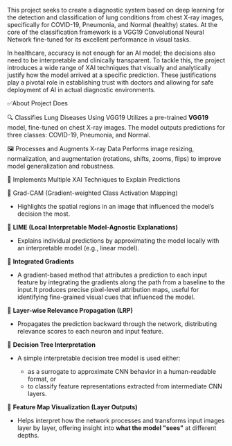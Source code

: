 This project seeks to create a diagnostic system based on deep learning for the detection and classification of lung conditions from chest X-ray images, specifically for COVID-19, Pneumonia, and Normal (healthy) states. At the core of the classification framework is a VGG19 Convolutional Neural Network fine-tuned for its excellent performance in visual tasks.

In healthcare, accuracy is not enough for an AI model; the decisions also need to be interpretable and clinically transparent. To tackle this, the project introduces a wide range of XAI techniques that visually and analytically justify how the model arrived at a specific prediction. These justifications play a pivotal role in establishing trust with doctors and allowing for safe deployment of AI in actual diagnostic environments.

✅About Project Does

🔍 Classifies Lung Diseases Using VGG19
  Utilizes a pre-trained **VGG19** model, fine-tuned on chest X-ray images. The model outputs predictions for three classes: COVID-19, Pneumonia, and Normal.

🖼️ Processes and Augments X-ray Data
  Performs image resizing, normalization, and augmentation (rotations, shifts, zooms, flips) to improve model generalization and robustness.

🧠 Implements Multiple XAI Techniques to Explain Predictions

📌 Grad-CAM (Gradient-weighted Class Activation Mapping)

  * Highlights the spatial regions in an image that influenced the model’s decision the most.

📌 **LIME (Local Interpretable Model-Agnostic Explanations)**

  * Explains individual predictions by approximating the model locally with an interpretable model (e.g., linear model).

📌 **Integrated Gradients**

  * A gradient-based method that attributes a prediction to each input feature by integrating the gradients along the path from a baseline to the input.It produces precise pixel-level attribution maps, useful for identifying fine-grained visual cues that influenced the model.

📌 **Layer-wise Relevance Propagation (LRP)**

  * Propagates the prediction backward through the network, distributing relevance scores to each neuron and input feature.

📌 **Decision Tree Interpretation**

  * A simple interpretable decision tree model is used either:

    * as a surrogate to approximate CNN behavior in a human-readable format, or
    * to classify feature representations extracted from intermediate CNN layers.

 📌 **Feature Map Visualization (Layer Outputs)**

  * Helps interpret how the network processes and transforms input images layer by layer, offering insight into **what the model "sees"** at different depths.


